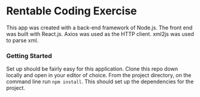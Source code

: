 # Rentable Coding Exercise

This app was created with a back-end framework of Node.js. The front end was built with React.js. Axios was used as the HTTP client. xml2js was used to parse xml.

### Getting Started

Set up should be fairly easy for this application. Clone this repo down locally and open in your editor of choice. From the project directory, on the command line run `npm install`. This should set up the dependencies for the project.
